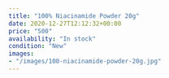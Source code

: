 ```yaml
---
title: "100% Niacinamide Powder 20g"
date: 2020-12-27T12:12:32+00:00
price: "500"
availability: "In stock"
condition: "New"
images:
- "/images/100-niacinamide-powder-20g.jpg"
---
```


